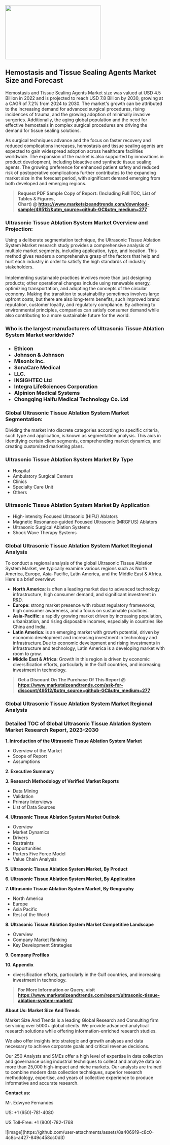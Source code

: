 <p><img class="alignnone size-medium wp-image-20088" src="https://ffe5etoiles.com/wp-content/uploads/2024/12/MST1-300x171.png" alt="" width="300" height="171" /></p><h2>Hemostasis and Tissue Sealing Agents Market Size and Forecast</h2><p>Hemostasis and Tissue Sealing Agents Market size was valued at USD 4.5 Billion in 2022 and is projected to reach USD 7.8 Billion by 2030, growing at a CAGR of 7.2% from 2024 to 2030. The market's growth can be attributed to the increasing demand for advanced surgical procedures, rising incidences of trauma, and the growing adoption of minimally invasive surgeries. Additionally, the aging global population and the need for effective hemostasis in complex surgical procedures are driving the demand for tissue sealing solutions.</p><p>As surgical techniques advance and the focus on faster recovery and reduced complications increases, hemostasis and tissue sealing agents are expected to gain widespread adoption across healthcare facilities worldwide. The expansion of the market is also supported by innovations in product development, including bioactive and synthetic tissue sealing agents. The growing preference for enhanced patient safety and reduced risk of postoperative complications further contributes to the expanding market size in the forecast period, with significant demand emerging from both developed and emerging regions.</p></p><blockquote id="" class=""><strong>Request PDF Sample Copy of Report: (Including Full TOC, List of Tables &amp; Figures, Chart)&nbsp;@&nbsp;<strong><a href="https://www.marketsizeandtrends.com/download-sample/49512/&utm_source=github-GC&utm_medium=277" target="_blank">https://www.marketsizeandtrends.com/download-sample/49512/&utm_source=github-GC&utm_medium=277</a></strong></strong></blockquote><h3 id="" class="">Ultrasonic Tissue Ablation System Market&nbsp;Overview and Projection:</h3><p id="" class="">Using a deliberate segmentation technique, the Ultrasonic Tissue Ablation System Market research study provides a comprehensive analysis of multiple market segments, including application, type, and location. This method gives readers a comprehensive grasp of the factors that help and hurt each industry in order to satisfy the high standards of industry stakeholders. <br /> <br />Implementing sustainable practices involves more than just designing products; other operational changes include using renewable energy, optimizing transportation, and adopting the concepts of the circular economy. Making the transition to sustainability sometimes involves large upfront costs, but there are also long-term benefits, such improved brand reputation, customer loyalty, and regulatory compliance. By adhering to environmental principles, companies can satisfy consumer demand while also contributing to a more sustainable future for the world.</p><h3 id="" class="">Who is the largest manufacturers of&nbsp;Ultrasonic Tissue Ablation System Market worldwide?</h3><h3 class=""><p><ul><li>Ethicon </li><li> Johnson & Johnson </li><li> Misonix Inc. </li><li> SonaCare Medical </li><li> LLC. </li><li> INSIGHTEC Ltd </li><li> Integra LifeSciences Corporation </li><li> Alpinion Medical Systems </li><li> Chongqing Haifu Medical Technology Co. Ltd</li></ul></p></h3><h3 id="" class="">Global&nbsp;Ultrasonic Tissue Ablation System Market Segmentation:</h3><p id="" class="">Dividing the market into discrete categories according to specific criteria, such type and application, is known as segmentation analysis. This aids in identifying certain client segments, comprehending market dynamics, and creating customized marketing plans.</p><h3 id="" class="">Ultrasonic Tissue Ablation System Market&nbsp;By Type</h3><p><p><ul><li>Hospital</li><li> Ambulatory Surgical Centers</li><li> Clinics</li><li> Specialty Care Unit</li><li> Others</p></li></ul></p></p><h3 id="" class="">Ultrasonic Tissue Ablation System Market&nbsp;By Application</h3><p class=""><p><ul><li>High-intensity Focused Ultrasonic (HIFU) Ablators</li><li> Magnetic Resonance-guided Focused Ultrasonic (MRGFUS) Ablators</li><li> Ultrasonic Surgical Ablation Systems</li><li> Shock Wave Therapy Systems</li></ul></p></p><h3 id="" class="">Global Ultrasonic Tissue Ablation System Market Regional Analysis</h3><p id="" class="">To conduct a regional analysis of the global Ultrasonic Tissue Ablation System Market, we typically examine various regions such as North America, Europe, Asia-Pacific, Latin America, and the Middle East &amp; Africa. Here's a brief overview:</p><ul><li><strong>North America</strong>: is often a leading market due to advanced technology infrastructure, high consumer demand, and significant investment in R&amp;D.</li><li><strong>Europe</strong>: strong market presence with robust regulatory frameworks, high consumer awareness, and a focus on sustainable practices.</li><li><strong>Asia-Pacific</strong>: a rapidly growing market driven by increasing population, urbanization, and rising disposable incomes, especially in countries like China and India.</li><li><strong>Latin America</strong>: is an emerging market with growth potential, driven by economic development and increasing investment in technology and infrastructure.Due to economic development and rising investments in infrastructure and technology, Latin America is a developing market with room to grow.</li><li><strong>Middle East &amp; Africa</strong>: Growth in this region is driven by economic diversification efforts, particularly in the Gulf countries, and increasing investment in technology.</li></ul><blockquote id="" class=""><strong>Get a Discount On The Purchase Of This Report @ <strong><a href="https://www.marketsizeandtrends.com/ask-for-discount/49512/&utm_source=github-GC&utm_medium=277" target="_blank">https://www.marketsizeandtrends.com/ask-for-discount/49512/&utm_source=github-GC&utm_medium=277</a></strong></strong></blockquote><h3 id="" class="">Global Ultrasonic Tissue Ablation System Market Regional Analysis</h3><h3 id="" class="">Detailed TOC of Global Ultrasonic Tissue Ablation System Market Research Report, 2023-2030</h3><p id="" class=""><strong>1. Introduction of the Ultrasonic Tissue Ablation System Market</strong></p><ul><li>Overview of the Market</li><li>Scope of Report</li><li>Assumptions</li></ul><p id="" class=""><strong>2. Executive Summary</strong></p><p id="" class=""><strong>3. Research Methodology of Verified Market Reports</strong></p><ul><li>Data Mining</li><li>Validation</li><li>Primary Interviews</li><li>List of Data Sources</li></ul><p id="" class=""><strong>4. Ultrasonic Tissue Ablation System Market Outlook</strong></p><ul><li>Overview</li><li>Market Dynamics</li><li>Drivers</li><li>Restraints</li><li>Opportunities</li><li>Porters Five Force Model</li><li>Value Chain Analysis</li></ul><p id="" class=""><strong>5. Ultrasonic Tissue Ablation System Market, By Product</strong></p><p id="" class=""><strong>6. Ultrasonic Tissue Ablation System Market, By Application</strong></p><p id="" class=""><strong>7. Ultrasonic Tissue Ablation System Market, By Geography</strong></p><ul><li>North America</li><li>Europe</li><li>Asia Pacific</li><li>Rest of the World</li></ul><p id="" class=""><strong>8. Ultrasonic Tissue Ablation System Market Competitive Landscape</strong></p><ul><li>Overview</li><li>Company Market Ranking</li><li>Key Development Strategies</li></ul><p id="" class=""><strong>9. Company Profiles</strong></p><p id="" class=""><strong>10. Appendix</strong></p><ul><li>diversification efforts, particularly in the Gulf countries, and increasing investment in technology.</li></ul><blockquote id="" class=""><strong>For More Information or Query, visit <strong><strong><a href="https://www.marketsizeandtrends.com/report/ultrasonic-tissue-ablation-system-market/" target="_blank">https://www.marketsizeandtrends.com/report/ultrasonic-tissue-ablation-system-market/</a></strong></strong></strong></blockquote><p id="" class=""><strong>About Us: Market Size And Trends</strong></p><p id="" class="">Market Size And Trends is a leading Global Research and Consulting firm servicing over 5000+ global clients. We provide advanced analytical research solutions while offering information-enriched research studies.</p><p id="" class="">We also offer insights into strategic and growth analyses and data necessary to achieve corporate goals and critical revenue decisions.</p><p id="" class="">Our 250 Analysts and SMEs offer a high level of expertise in data collection and governance using industrial techniques to collect and analyze data on more than 25,000 high-impact and niche markets. Our analysts are trained to combine modern data collection techniques, superior research methodology, expertise, and years of collective experience to produce informative and accurate research.</p><p id="" class=""><strong>Contact us:</strong></p><p id="" class="">Mr. Edwyne Fernandes</p><p id="" class="">US: +1 (650)-781-4080</p><p id="" class="">US Toll-Free: +1 (800)-782-1768</p>
![image](https://github.com/user-attachments/assets/8a406919-c8c0-4c8c-a427-849c458cc0d3)

